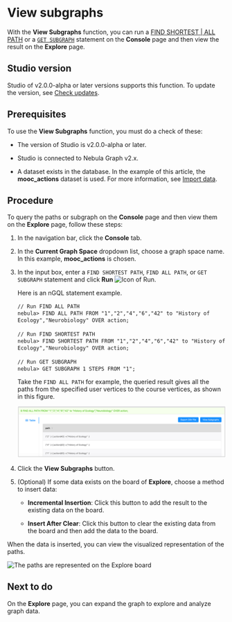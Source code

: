 # View subgraphs

With the **View Subgraphs** function, you can run a [FIND SHORTEST | ALL PATH](../../3.ngql-guide/16.subgraph-and-path/2.find-path.md) or a [`GET SUBGRAPH`](../../3.ngql-guide/16.subgraph-and-path/1.get-subgraph.md) statement on the **Console** page and then view the result on the **Explore** page.

## Studio version

Studio of v2.0.0-alpha or later versions supports this function. To update the version, see [Check updates](../about-studio/st-ug-check-updates.md).

## Prerequisites

To use the **View Subgraphs** function, you must do a check of these:

- The version of Studio is v2.0.0-alpha or later.

- Studio is connected to Nebula Graph v2.x.

- A dataset exists in the database. In the example of this article, the **mooc_actions** dataset is used. For more information, see [Import data](../quick-start/st-ug-import-data.md).

## Procedure

To query the paths or subgraph on the **Console** page and then view them on the **Explore** page, follow these steps:

1. In the navigation bar, click the **Console** tab.

2. In the **Current Graph Space** dropdown list, choose a graph space name. In this example, **mooc_actions** is chosen.

3. In the input box, enter a `FIND SHORTEST PATH`, `FIND ALL PATH`, or `GET SUBGRAPH` statement and click **Run** ![Icon of Run](https://docs-cdn.nebula-graph.com.cn/nebula-studio-docs/st-ug-008.png "Run").

   Here is an nGQL statement example.

   ```nGQL
   // Run FIND ALL PATH
   nebula> FIND ALL PATH FROM "1","2","4","6","42" to "History of Ecology","Neurobiology" OVER action;

   // Run FIND SHORTEST PATH
   nebula> FIND SHORTEST PATH FROM "1","2","4","6","42" to "History of Ecology","Neurobiology" OVER action;

   // Run GET SUBGRAPH
   nebula> GET SUBGRAPH 1 STEPS FROM "1";
   ```

    Take the `FIND ALL PATH` for example, the queried result gives all the paths from the specified user vertices to the course vertices, as shown in this figure.

    ![The result window shows the queried paths](../figs/st-ug-049.png "The queried PATHs")

4. Click the **View Subgraphs** button.

5. (Optional) If some data exists on the board of **Explore**, choose a method to insert data:

    - **Incremental Insertion**: Click this button to add the result to the existing data on the board.

    - **Insert After Clear**: Click this button to clear the existing data from the board and then add the data to the board.

When the data is inserted, you can view the visualized representation of the paths.

![The paths are represented on the Explore board](https://docs-cdn.nebula-graph.com.cn/nebula-studio-docs/st-ug-046.png "Visualize paths")

## Next to do

On the **Explore** page, you can expand the graph to explore and analyze graph data.
